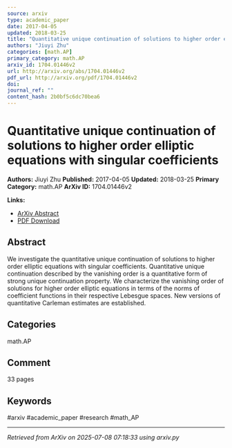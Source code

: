 ```yaml
---
source: arxiv
type: academic_paper
date: 2017-04-05
updated: 2018-03-25
title: "Quantitative unique continuation of solutions to higher order elliptic equations with singular coefficients"
authors: "Jiuyi Zhu"
categories: [math.AP]
primary_category: math.AP
arxiv_id: 1704.01446v2
url: http://arxiv.org/abs/1704.01446v2
pdf_url: http://arxiv.org/pdf/1704.01446v2
doi:
journal_ref: ""
content_hash: 2b0bf5c6dc70bea6
---
```


# Quantitative unique continuation of solutions to higher order elliptic equations with singular coefficients

**Authors:** Jiuyi Zhu
**Published:** 2017-04-05
**Updated:** 2018-03-25
**Primary Category:** math.AP
**ArXiv ID:** 1704.01446v2

**Links:**
- [ArXiv Abstract](http://arxiv.org/abs/1704.01446v2)
- [PDF Download](http://arxiv.org/pdf/1704.01446v2)


## Abstract

We investigate the quantitative unique continuation of solutions to higher
order elliptic equations with singular coefficients. Quantitative unique
continuation described by the vanishing order is a quantitative form of strong
unique continuation property. We characterize the vanishing order of solutions
for higher order elliptic equations in terms of the norms of coefficient
functions in their respective Lebesgue spaces. New versions of quantitative
Carleman estimates are established.

## Categories

math.AP



## Comment

33 pages


## Keywords

#arxiv #academic_paper #research #math_AP

---
*Retrieved from ArXiv on 2025-07-08 07:18:33 using arxiv.py*
